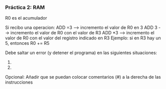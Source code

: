 ### Práctica 2: RAM
													
R0 es el acumulador

Si recibo una operacion:
  ADD =3 --> incremento el valor de R0 en 3
  ADD 3  --> incremento el valor de R0 con el valor de R3
  ADD *3 --> incremento el valor de R0 con el valor del registro indicado en R3
              Ejemplo: si en R3 hay un 5, entonces R0 += R5

Debe saltar un error (y detener el programa) en las siguientes situaciones:

1. 
2. 


Opcional: Añadir que se puedan colocar comentarios (#) a la derecha de las instrucciones

